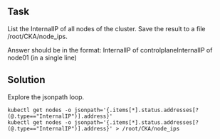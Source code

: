 ## Task
List the InternalIP of all nodes of the cluster. Save the result to a file /root/CKA/node_ips.

Answer should be in the format: InternalIP of controlplane<space>InternalIP of node01 (in a single line)

## Solution
Explore the jsonpath loop.
```shell
kubectl get nodes -o jsonpath='{.items[*].status.addresses[?(@.type=="InternalIP")].address}'
kubectl get nodes -o jsonpath='{.items[*].status.addresses[?(@.type=="InternalIP")].address}' > /root/CKA/node_ips
```
